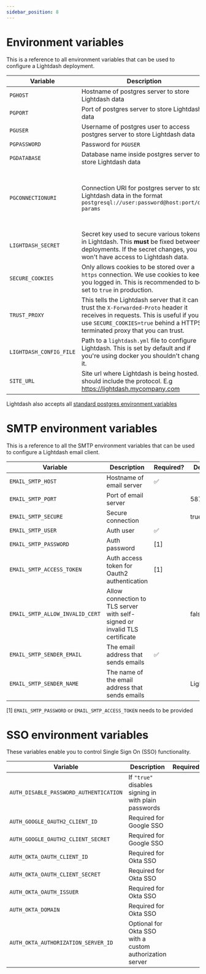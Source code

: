 ```yaml
---
sidebar_position: 8
---
```


# Environment variables

This is a reference to all environment variables that can be used to configure a Lightdash deployment.

| Variable | Description | Required? | Default |
|----------|-------------|-----------|---------|
|`PGHOST`| Hostname of postgres server to store Lightdash data | ✅ | |
|`PGPORT` | Port of postgres server to store Lightdash data | ✅ | |
|`PGUSER` | Username of postgres user to access postgres server to store Lightdash data | ✅ | |
|`PGPASSWORD` | Password for `PGUSER` | ✅ | |
|`PGDATABASE` | Database name inside postgres server to store Lightdash data | ✅ | |
|`PGCONNECTIONURI`|Connection URI for postgres server to store Lightdash data in the format `postgresql://user:password@host:port/db?params`| | This is an alternative to providing the previous `PG` variables  |
|`LIGHTDASH_SECRET` | Secret key used to secure various tokens in Lightdash. This **must** be fixed between deployments. If the secret changes, you won't have access to Lightdash data. | ✅ | |
|`SECURE_COOKIES` | Only allows cookies to be stored over a `https` connection. We use cookies to keep you logged in. This is recommended to be set to `true` in production. | | `false` |
|`TRUST_PROXY` | This tells the Lightdash server that it can trust the `X-Forwarded-Proto` header it receives in requests. This is useful if you use `SECURE_COOKIES=true` behind a HTTPS terminated proxy that you can trust. | | `false` |
|`LIGHTDASH_CONFIG_FILE` | Path to a `lightdash.yml` file to configure Lightdash. This is set by default and if you're using docker you shouldn't change it. | | |
|`SITE_URL` | Site url where Lightdash is being hosted. It should include the protocol. E.g https://lightdash.mycompany.com | | |

Lightdash also accepts all [standard postgres environment variables](https://www.postgresql.org/docs/9.3/libpq-envars.html)

# SMTP environment variables

This is a reference to all the SMTP environment variables that can be used to configure a Lightdash email client.

| Variable | Description | Required? | Default |
|----------|-------------|-----------|---------|
|`EMAIL_SMTP_HOST`| Hostname of email server | ✅ | |
|`EMAIL_SMTP_PORT` | Port of email server | | 587 |
|`EMAIL_SMTP_SECURE` | Secure connection | | true |
|`EMAIL_SMTP_USER` | Auth user | ✅ | |
|`EMAIL_SMTP_PASSWORD` | Auth password | [1] | |
|`EMAIL_SMTP_ACCESS_TOKEN` | Auth access token for Oauth2 authentication | [1] | |
|`EMAIL_SMTP_ALLOW_INVALID_CERT` | Allow connection to TLS server with self-signed or invalid TLS certificate | | false |
|`EMAIL_SMTP_SENDER_EMAIL` | The email address that sends emails | ✅ | |
|`EMAIL_SMTP_SENDER_NAME` | The name of the email address that sends emails | | Lightdash |

[1] `EMAIL_SMTP_PASSWORD` or `EMAIL_SMTP_ACCESS_TOKEN` needs to be provided

# SSO environment variables

These variables enable you to control Single Sign On (SSO) functionality.

| Variable                               | Description                                              | Required? | Default |
|----------------------------------------|----------------------------------------------------------|-----------|------|
| `AUTH_DISABLE_PASSWORD_AUTHENTICATION` | If `"true"` disables signing in with plain passwords     | | false |
| `AUTH_GOOGLE_OAUTH2_CLIENT_ID`         | Required for Google SSO                                  | |      |
| `AUTH_GOOGLE_OAUTH2_CLIENT_SECRET`     | Required for Google SSO                                  | |      |
| `AUTH_OKTA_OAUTH_CLIENT_ID`            | Required for Okta SSO                                    | |      |
| `AUTH_OKTA_OAUTH_CLIENT_SECRET`        | Required for Okta SSO                                    | |      |
| `AUTH_OKTA_OAUTH_ISSUER`               | Required for Okta SSO                                    | |      |
| `AUTH_OKTA_DOMAIN`                     | Required for Okta SSO                                    | |      |
| `AUTH_OKTA_AUTHORIZATION_SERVER_ID`    | Optional for Okta SSO with a custom authorization server | |      |